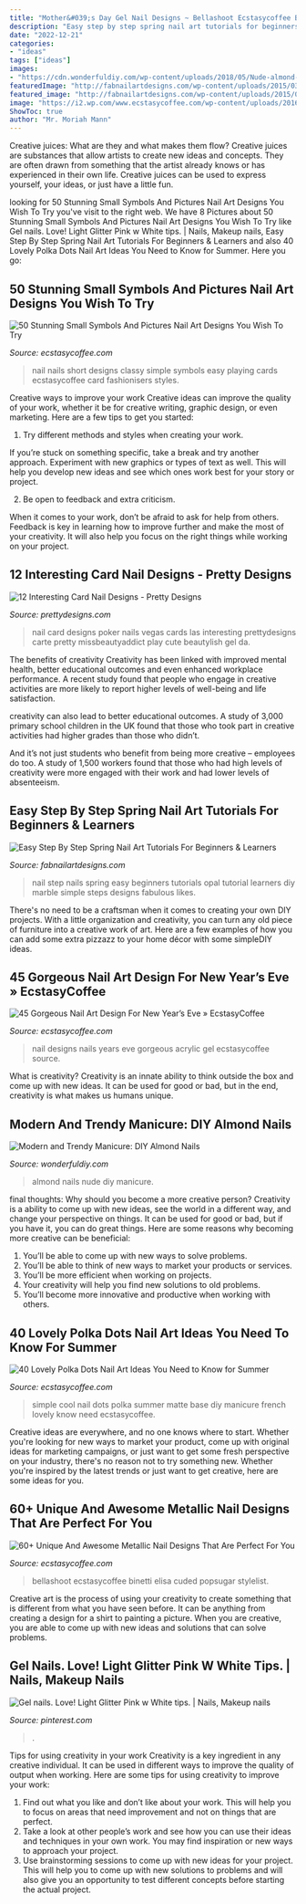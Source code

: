 ```yaml
---
title: "Mother&#039;s Day Gel Nail Designs ~ Bellashoot Ecstasycoffee Binetti Elisa Cuded Popsugar Stylelist"
description: "Easy step by step spring nail art tutorials for beginners &amp; learners"
date: "2022-12-21"
categories:
- "ideas"
tags: ["ideas"]
images:
- "https://cdn.wonderfuldiy.com/wp-content/uploads/2018/05/Nude-almond-nails-.jpeg"
featuredImage: "http://fabnailartdesigns.com/wp-content/uploads/2015/03/Easy-Step-By-Step-Spring-Nail-Art-Tutorials-For-Beginners-Learners-2015-6.jpg"
featured_image: "http://fabnailartdesigns.com/wp-content/uploads/2015/03/Easy-Step-By-Step-Spring-Nail-Art-Tutorials-For-Beginners-Learners-2015-6.jpg"
image: "https://i2.wp.com/www.ecstasycoffee.com/wp-content/uploads/2016/08/simple-design-on-matte-base.jpg"
ShowToc: true
author: "Mr. Moriah Mann"
---
```



Creative juices: What are they and what makes them flow?
Creative juices are substances that allow artists to create new ideas and concepts. They are often drawn from something that the artist already knows or has experienced in their own life. Creative juices can be used to express yourself, your ideas, or just have a little fun.

	

		
looking for 50 Stunning Small Symbols And Pictures Nail Art Designs You Wish To Try you've visit to the right web. We have 8 Pictures about 50 Stunning Small Symbols And Pictures Nail Art Designs You Wish To Try like Gel nails. Love! Light Glitter Pink w White tips. | Nails, Makeup nails, Easy Step By Step Spring Nail Art Tutorials For Beginners &amp; Learners and also 40 Lovely Polka Dots Nail Art Ideas You Need to Know for Summer. Here you go:
		
    
## 50 Stunning Small Symbols And Pictures Nail Art Designs You Wish To Try

<img loading=lazy src="https://i0.wp.com/www.ecstasycoffee.com/wp-content/uploads/2016/10/Playing-Cards-Nail-Design.jpg?resize=600%2C517&amp;ssl=1" onerror="this.onerror=null;this.src='https://tse2.mm.bing.net/th?id=OIP.HaXfpy8Yzjrm8XgBzstv7gHaGY&amp;pid=15.1';" alt="50 Stunning Small Symbols And Pictures Nail Art Designs You Wish To Try">

_Source: ecstasycoffee.com_

>nail nails short designs classy simple symbols easy playing cards ecstasycoffee card fashionisers styles. 

	

Creative ways to improve your work
Creative ideas can improve the quality of your work, whether it be for creative writing, graphic design, or even marketing. Here are a few tips to get you started:
1. Try different methods and styles when creating your work.

If you’re stuck on something specific, take a break and try another approach. Experiment with new graphics or types of text as well. This will help you develop new ideas and see which ones work best for your story or project.

2. Be open to feedback and extra criticism.

When it comes to your work, don’t be afraid to ask for help from others. Feedback is key in learning how to improve further and make the most of your creativity. It will also help you focus on the right things while working on your project.


    
## 12 Interesting Card Nail Designs - Pretty Designs

<img loading=lazy src="http://www.prettydesigns.com/wp-content/uploads/2014/08/Black-Card-Nail-Design.jpg" onerror="this.onerror=null;this.src='https://tse4.mm.bing.net/th?id=OIP.fDWYZztsqwpLUbNqRNMnpQHaK3&amp;pid=15.1';" alt="12 Interesting Card Nail Designs - Pretty Designs">

_Source: prettydesigns.com_

>nail card designs poker nails vegas cards las interesting prettydesigns carte pretty missbeautyaddict play cute beautylish gel da. 

	

The benefits of creativity
Creativity has been linked with improved mental health, better educational outcomes and even enhanced workplace performance.
A recent study found that people who engage in creative activities are more likely to report higher levels of well-being and life satisfaction.

 creativity can also lead to better educational outcomes. A study of 3,000 primary school children in the UK found that those who took part in creative activities had higher grades than those who didn’t.

And it’s not just students who benefit from being more creative – employees do too. A study of 1,500 workers found that those who had high levels of creativity were more engaged with their work and had lower levels of absenteeism.

    
## Easy Step By Step Spring Nail Art Tutorials For Beginners &amp; Learners

<img loading=lazy src="http://fabnailartdesigns.com/wp-content/uploads/2015/03/Easy-Step-By-Step-Spring-Nail-Art-Tutorials-For-Beginners-Learners-2015-6.jpg" onerror="this.onerror=null;this.src='https://tse2.mm.bing.net/th?id=OIP.wWcbsM9aShtgIikPSZy4yAHaL3&amp;pid=15.1';" alt="Easy Step By Step Spring Nail Art Tutorials For Beginners &amp; Learners">

_Source: fabnailartdesigns.com_

>nail step nails spring easy beginners tutorials opal tutorial learners diy marble simple steps designs fabulous likes. 

	

There's no need to be a craftsman when it comes to creating your own DIY projects. With a little organization and creativity, you can turn any old piece of furniture into a creative work of art. Here are a few examples of how you can add some extra pizzazz to your home décor with some simpleDIY ideas.

    
## 45 Gorgeous Nail Art Design For New Year’s Eve » EcstasyCoffee

<img loading=lazy src="https://i2.wp.com/www.ecstasycoffee.com/wp-content/uploads/2016/11/New-Year-Blue-Nail-Design-Ideas.jpeg?resize=736%2C981" onerror="this.onerror=null;this.src='https://tse4.mm.bing.net/th?id=OIP.8K09LcXl8Wi1Uuj-dpYfUAHaJ3&amp;pid=15.1';" alt="45 Gorgeous Nail Art Design For New Year’s Eve » EcstasyCoffee">

_Source: ecstasycoffee.com_

>nail designs nails years eve gorgeous acrylic gel ecstasycoffee source. 

	

What is creativity?
Creativity is an innate ability to think outside the box and come up with new ideas. It can be used for good or bad, but in the end, creativity is what makes us humans unique.

    
## Modern And Trendy Manicure: DIY Almond Nails

<img loading=lazy src="https://cdn.wonderfuldiy.com/wp-content/uploads/2018/05/Nude-almond-nails-.jpeg" onerror="this.onerror=null;this.src='https://tse2.mm.bing.net/th?id=OIP.T6MLuU6HfIm_fFAFxa1buwHaEK&amp;pid=15.1';" alt="Modern and Trendy Manicure: DIY Almond Nails">

_Source: wonderfuldiy.com_

>almond nails nude diy manicure. 

	

final thoughts: Why should you become a more creative person?
Creativity is a ability to come up with new ideas, see the world in a different way, and change your perspective on things. It can be used for good or bad, but if you have it, you can do great things. Here are some reasons why becoming more creative can be beneficial: 
1. You’ll be able to come up with new ways to solve problems. 
2. You’ll be able to think of new ways to market your products or services. 
3. You’ll be more efficient when working on projects. 
4. Your creativity will help you find new solutions to old problems. 
5. You’ll become more innovative and productive when working with others.

    
## 40 Lovely Polka Dots Nail Art Ideas You Need To Know For Summer

<img loading=lazy src="https://i2.wp.com/www.ecstasycoffee.com/wp-content/uploads/2016/08/simple-design-on-matte-base.jpg" onerror="this.onerror=null;this.src='https://tse1.mm.bing.net/th?id=OIP.2hmpS74nmikgnyqqkDpIYgHaHa&amp;pid=15.1';" alt="40 Lovely Polka Dots Nail Art Ideas You Need to Know for Summer">

_Source: ecstasycoffee.com_

>simple cool nail dots polka summer matte base diy manicure french lovely know need ecstasycoffee. 

	

Creative ideas are everywhere, and no one knows where to start. Whether you're looking for new ways to market your product, come up with original ideas for marketing campaigns, or just want to get some fresh perspective on your industry, there's no reason not to try something new. Whether you're inspired by the latest trends or just want to get creative, here are some ideas for you.

    
## 60+ Unique And Awesome Metallic Nail Designs That Are Perfect For You

<img loading=lazy src="https://i2.wp.com/www.ecstasycoffee.com/wp-content/uploads/2016/12/Create-silver-metallic-French-tips-alongside-a-gradient-pink-polish.jpg?resize=600%2C899&amp;ssl=1" onerror="this.onerror=null;this.src='https://tse4.mm.bing.net/th?id=OIP.l072gyoRtv2TnQiYh-7F1gHaLG&amp;pid=15.1';" alt="60+ Unique And Awesome Metallic Nail Designs That Are Perfect For You">

_Source: ecstasycoffee.com_

>bellashoot ecstasycoffee binetti elisa cuded popsugar stylelist. 

	

Creative art is the process of using your creativity to create something that is different from what you have seen before. It can be anything from creating a design for a shirt to painting a picture. When you are creative, you are able to come up with new ideas and solutions that can solve problems.

    
## Gel Nails. Love! Light Glitter Pink W White Tips. | Nails, Makeup Nails

<img loading=lazy src="https://i.pinimg.com/736x/b6/2f/b4/b62fb458634fcfc3e1688fc03ba31ec4--homecoming-glamour.jpg" onerror="this.onerror=null;this.src='https://tse1.mm.bing.net/th?id=OIP.lNlq-auGzlCn-ulg0wL3bgDhEs&amp;pid=15.1';" alt="Gel nails. Love! Light Glitter Pink w White tips. | Nails, Makeup nails">

_Source: pinterest.com_

>. 

	

Tips for using creativity in your work
Creativity is a key ingredient in any creative individual. It can be used in different ways to improve the quality of output when working. Here are some tips for using creativity to improve your work: 
1. Find out what you like and don’t like about your work. This will help you to focus on areas that need improvement and not on things that are perfect. 
2. Take a look at other people’s work and see how you can use their ideas and techniques in your own work. You may find inspiration or new ways to approach your project. 
3. Use brainstorming sessions to come up with new ideas for your project. This will help you to come up with new solutions to problems and will also give you an opportunity to test different concepts before starting the actual project. 

